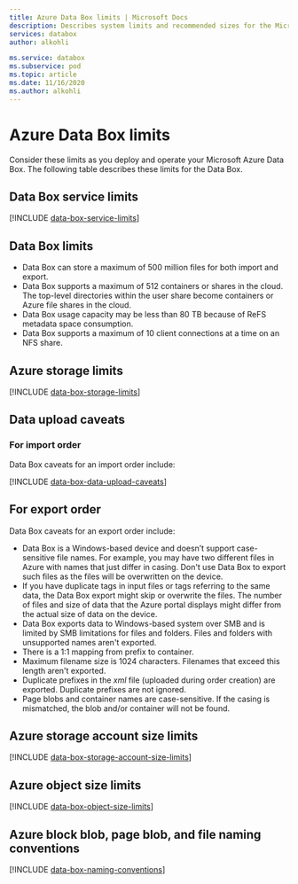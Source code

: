 ```yaml
---
title: Azure Data Box limits | Microsoft Docs
description: Describes system limits and recommended sizes for the Microsoft Azure Data Box components and connections.
services: databox
author: alkohli

ms.service: databox
ms.subservice: pod
ms.topic: article
ms.date: 11/16/2020
ms.author: alkohli
---
```

# Azure Data Box limits

Consider these limits as you deploy and operate your Microsoft Azure Data Box. The following table describes these limits for the Data Box.

## Data Box service limits

[!INCLUDE [data-box-service-limits](../../includes/data-box-service-limits.md)]

## Data Box limits

- Data Box can store a maximum of 500 million files for both import and export.
- Data Box supports a maximum of 512 containers or shares in the cloud. The top-level directories within the user share become containers or Azure file shares in the cloud. 
- Data Box usage capacity may be less than 80 TB because of ReFS metadata space consumption.
- Data Box supports a maximum of 10 client connections at a time on an NFS share.

## Azure storage limits

[!INCLUDE [data-box-storage-limits](../../includes/data-box-storage-limits.md)]

## Data upload caveats


### For import order

Data Box caveats for an import order include:

[!INCLUDE [data-box-data-upload-caveats](../../includes/data-box-data-upload-caveats.md)]

## For export order

Data Box caveats for an export order include:

- Data Box is a Windows-based device and doesn’t support case-sensitive file names. For example, you may have two different files in Azure with names that just differ in casing. Don't use Data Box to export such files as the files will be overwritten on the device.
- If you have duplicate tags in input files or tags referring to the same data, the Data Box export might skip or overwrite the files. The number of files and size of data that the Azure portal displays might differ from the actual size of data on the device. 
- Data Box exports data to Windows-based system over SMB and is limited by SMB limitations for files and folders. Files and folders with unsupported names aren't exported.
- There is a 1:1 mapping from prefix to container.
- Maximum filename size is 1024 characters. Filenames that exceed this length aren't exported.
- Duplicate prefixes in the *xml* file (uploaded during order creation) are exported. Duplicate prefixes are not ignored.
- Page blobs and container names are case-sensitive. If the casing is mismatched, the blob and/or container will not be found.
 

## Azure storage account size limits

[!INCLUDE [data-box-storage-account-size-limits](../../includes/data-box-storage-account-size-limits.md)]

## Azure object size limits

[!INCLUDE [data-box-object-size-limits](../../includes/data-box-object-size-limits.md)]

## Azure block blob, page blob, and file naming conventions

[!INCLUDE [data-box-naming-conventions](../../includes/data-box-naming-conventions.md)]
